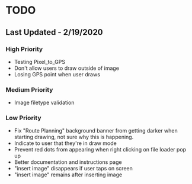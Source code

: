 # TODO
## Last Updated - 2/19/2020


### High Priority
- Testing Pixel_to_GPS 
- Don't allow users to draw outside of image
- Losing GPS point when user draws


### Medium Priority
- Image filetype validation


### Low Priority
- Fix "Route Planning" background banner from getting darker when starting drawing, not sure why this is happening.
- Indicate to user that they're in draw mode
- Prevent red dots from appearing when right clicking on file loader pop up
- Better documentation and instructions page
- "insert image" disappears if user taps on screen
- "insert image" remains after inserting image 
